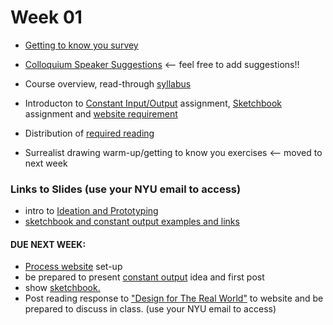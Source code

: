 # Week 01

* [Getting to know you survey](https://goo.gl/forms/4Xoo47ttpoBEYem52)

* [Colloquium Speaker Suggestions](https://docs.google.com/document/d/1MwrpIoY_TCnqgh-2PP6vFRTG6vmwM7D7OVHf4ZRQHQ0/edit?usp=sharing) <-- feel free to add suggestions!!

* Course overview, read-through [syllabus](https://drive.google.com/file/d/1LK90DDU4XbVnZwo_csd_jYqpnR6QBWYm/view?usp=sharing) 

* Introducton to [Constant Input/Output](constant_inputoutput.md) assignment, [Sketchbook](notebook_or_sketchbook.md) assignment and [website requirement](process_website.md)

* Distribution of [required reading](readings.md)

* Surrealist drawing warm-up/getting to know you exercises <-- moved to next week

### Links to Slides (use your NYU email to access)

* intro to [Ideation and Prototyping](https://docs.google.com/presentation/d/1xnn1HyF2itAXpZmDMafjtq32GuBJ7HIbYbOwk9zcxDU/edit?usp=sharing)
* [sketchbook and constant output examples and links ](https://docs.google.com/presentation/d/18Vk7SYn7Nu-OIRZikSdY49G4PF63goR1PVQWlDCK0SY/edit?usp=sharing)


#### DUE NEXT WEEK: 

* [Process website](process_website.md) set-up
* be prepared to present [constant output](constant_inputoutput.md) idea and first post 
* show [sketchbook.](notebook_or_sketchbook.md) 
* Post reading response to ["Design for The Real World"](https://drive.google.com/open?id=1-hOsbIhKOt3e51_DoTJa2wU6X1YKUayb) to website and be prepared to discuss in class. (use your NYU email to access)
